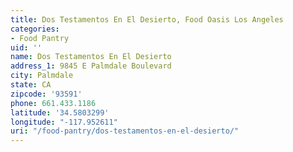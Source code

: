 ```yaml
---
title: Dos Testamentos En El Desierto, Food Oasis Los Angeles
categories:
- Food Pantry
uid: ''
name: Dos Testamentos En El Desierto
address_1: 9845 E Palmdale Boulevard
city: Palmdale
state: CA
zipcode: '93591'
phone: 661.433.1186
latitude: '34.5803299'
longitude: "-117.952611"
uri: "/food-pantry/dos-testamentos-en-el-desierto/"
---
```


